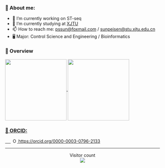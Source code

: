 

### 👤 About me:
- 🔭 I’m currently working on ST-seq
- 🌱 I’m currently studying at [XJTU](http://en.xjtu.edu.cn/)
- 📫 How to reach me: pssun@foxmail.com / sunpeisen@stu.xjtu.edu.cn
- 🖥 Major:  Control Science and Engineering / Bioinformatics

### 🚀 Overview

<a href="https://github.com/anuraghazra/github-readme-stats">
  <img height=200 align="center" src="https://github-readme-stats.vercel.app/api?username=pssun&card_width=220" />
</a>
<a href="https://github.com/anuraghazra/convoychat">
  <img height=200 align="center" src="https://github-readme-stats.vercel.app/api/top-langs/?username=pssun&layout=compact&hide=javascript,HTML,perl,CSS&card_width=220" />
</a>

<a
id="cy-effective-orcid-url"
class="underline"
 href="https://orcid.org/0000-0003-0796-2133"
 target="orcid.widget"
 rel="me noopener noreferrer"
 style="vertical-align: top">  

### 📑 ORCID: 
&emsp;
<img
    src="https://orcid.org/sites/default/files/images/orcid_16x16.png"
    style="width: 1em; margin-inline-start: 0.5em"
    alt="ORCID iD icon"/>
  https://orcid.org/0000-0003-0796-2133
</a>

---

<p align="center"> 
  Visitor count<br>
  <img src="https://profile-counter.glitch.me/PSSUN/count.svg" />
</p>
